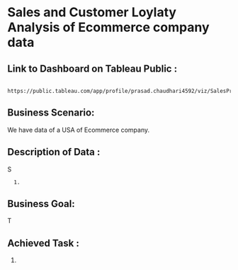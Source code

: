 # Sales and Customer Loylaty Analysis of Ecommerce company data 

## Link to Dashboard on Tableau Public :
      https://public.tableau.com/app/profile/prasad.chaudhari4592/viz/SalesProfitandCustomerLoylatyAnalysisforEcommerce/Story1
      

## Business Scenario: 
  We have data of a USA of Ecommerce company.  
  
## Description of Data : 
  S
      
      1. 


## Business Goal:
  T
  
## Achieved Task  : 
  1.  
